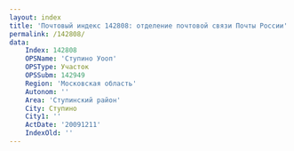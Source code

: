 ```yaml
---
layout: index
title: 'Почтовый индекс 142808: отделение почтовой связи Почты России'
permalink: /142808/
data:
    Index: 142808
    OPSName: 'Ступино Уооп'
    OPSType: Участок
    OPSSubm: 142949
    Region: 'Московская область'
    Autonom: ''
    Area: 'Ступинский район'
    City: Ступино
    City1: ''
    ActDate: '20091211'
    IndexOld: ''
---
```

